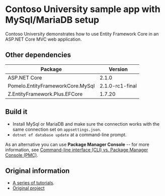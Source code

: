 # Contoso University sample app with MySql/MariaDB setup

Contoso University demonstrates how to use Entity Framework Core in an
ASP.NET Core MVC web application.

## Other dependencies

Package|Version
-|-
ASP.NET Core | 2.1.0
Pomelo.EntityFrameworkCore.MySql| 2.1.0-rc1-final
Z.EntityFramework.Plus.EFCore	| 1.7.20

## Build it

- Install MySql or MariaDB and make sure the connection works with the same connection set on `appsettings.json`.
- `dotnet ef database update` at a command-line prompt. 

As an alternative you can use **Package Manager Console** -- for more information, see [Command-line interface (CLI) vs. Package Manager Console (PMC)](https://docs.microsoft.com/aspnet/core/data/ef-mvc/migrations#command-line-interface-cli-vs-package-manager-console-pmc).


## Original information
- [A series of tutorials](https://docs.microsoft.com/aspnet/core/data/ef-mvc/intro).
- [Original project](https://github.com/aspnet/Docs/tree/master/aspnetcore/data/ef-mvc/intro/samples/cu-final) 
